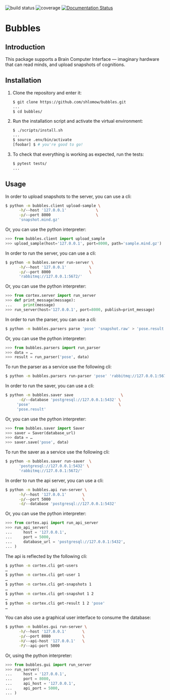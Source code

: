 ![build status](https://api.travis-ci.org/shlomow/bubbles.svg?branch=master)
![coverage](https://codecov.io/gh/shlomow/bubbles/branch/master/graph/badge.svg)
[![Documentation Status](https://readthedocs.org/projects/bubbles-advanced-system-design/badge/?version=latest)](https://bubbles-advanced-system-design.readthedocs.io/en/latest/?badge=latest)

# Bubbles

## Introduction

This package supports a Brain Computer Interface — imaginary hardware that can read minds, and upload snapshots of cognitions.

## Installation

1. Clone the repository and enter it:

    ```sh
    $ git clone https://github.com/shlomow/bubbles.git
    ...
    $ cd bubbles/
    ```

2. Run the installation script and activate the virtual environment:

    ```sh
    $ ./scripts/install.sh
    ...
    $ source .env/bin/activate
    [foobar] $ # you're good to go!
    ```

3. To check that everything is working as expected, run the tests:


    ```sh
    $ pytest tests/
    ...
    ```

## Usage

In order to upload snapshots to the server, you can use a cli:

```sh
$ python -m bubbles.client upload-sample \
      -h/--host '127.0.0.1'             \
      -p/--port 8000                    \
      'snapshot.mind.gz'
```

Or, you can use the python interpreter:
```python
>>> from bubbles.client import upload_sample
>>> upload_sample(host='127.0.0.1', port=8000, path='sample.mind.gz')
```

In order to run the server, you can use a cli:

```sh
$ python -m bubbles.server run-server \
      -h/--host '127.0.0.1'          \
      -p/--port 8000                 \
      'rabbitmq://127.0.0.1:5672/'
```

Or, you can use the python interpreter:
```python
>>> from cortex.server import run_server
>>> def print_message(message):
...     print(message)
>>> run_server(host='127.0.0.1', port=8000, publish=print_message)
```

In order to run the parser, you can use a cli:

```sh
$ python -m bubbles.parsers parse 'pose' 'snapshot.raw' > 'pose.result'
```

Or, you can use the python interpreter:
```python
>>> from bubbles.parsers import run_parser
>>> data = … 
>>> result = run_parser('pose', data)
```

To run the parser as a service use the following cli:

```sh
$ python -m bubbles.parsers run-parser 'pose' 'rabbitmq://127.0.0.1:5672/'
```

In order to run the saver, you can use a cli:

```sh
$ python -m bubbles.saver save                     \
      -d/--database 'postgresql://127.0.0.1:5432' \
     'pose'                                       \
     'pose.result'
```

Or, you can use the python interpreter:
```python
>>> from bubbles.saver import Saver
>>> saver = Saver(database_url)
>>> data = …
>>> saver.save('pose', data)
```

To run the saver as a service use the following cli:

```sh
$ python -m bubbles.saver run-saver  \
      'postgresql://127.0.0.1:5432' \
      'rabbitmq://127.0.0.1:5672/'
```

In order to run the api server, you can use a cli:

```sh
$ python -m bubbles.api run-server \
      -h/--host '127.0.0.1'       \
      -p/--port 5000              \
      -d/--database 'postgresql://127.0.0.1:5432'
```

Or, you can use the python interpreter:
```python
>>> from cortex.api import run_api_server
>>> run_api_server(
...     host = '127.0.0.1',
...     port = 5000,
...     database_url = 'postgresql://127.0.0.1:5432',
... )
```

The api is reflected by the following cli:
```sh
$ python -m cortex.cli get-users
…
$ python -m cortex.cli get-user 1
…
$ python -m cortex.cli get-snapshots 1
…
$ python -m cortex.cli get-snapshot 1 2
…
$ python -m cortex.cli get-result 1 2 'pose'
…
```

You can also use a graphical user interface to consume the database:
```sh
$ python -m bubbles.gui run-server \
      -h/--host '127.0.0.1'       \
      -p/--port 8080              \
      -H/--api-host '127.0.0.1'   \
      -P/--api-port 5000
```

Or, using the python interpreter:
```python
>>> from bubbles.gui import run_server
>>> run_server(
...     host = '127.0.0.1',
...     port = 8080,
...     api_host = '127.0.0.1',
...     api_port = 5000,
... )
```